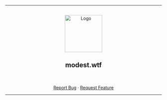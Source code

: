 <a name="readme-top"></a>
<br>

---------------------------------------

<br/>
<div align="center">
  <a href="https://github.com/modest-wtf/.github">
    <img src="https://i.imgur.com/nd9wFhL.gif" alt="Logo" width="120" height="120">
  </a>
  
  <h2 align="center">modest.wtf</h3>

  <p align="center">
    <br />
    <br />
    <a href="https://github.com/modest-wtf/.github/issues">Report Bug</a>
    ·
    <a href="https://github.com/modest-wtf/.github/issues">Request Feature</a>
  </p>
</div>

---------------------------------------
